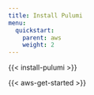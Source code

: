 ```yaml
---
title: Install Pulumi
menu:
  quickstart:
    parent: aws
    weight: 2
---
```


{{< install-pulumi >}}

{{< aws-get-started >}}

